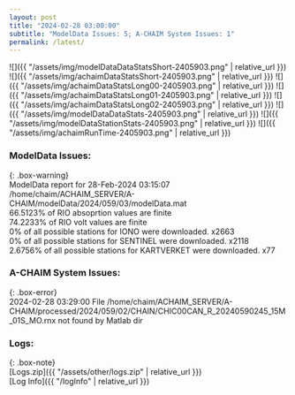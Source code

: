```yaml
---
layout: post
title: "2024-02-28 03:00:00"
subtitle: "ModelData Issues: 5; A-CHAIM System Issues: 1"
permalink: /latest/
---
```


![]({{ "/assets/img/modelDataDataStatsShort-2405903.png" | relative_url }})
![]({{ "/assets/img/achaimDataStatsShort-2405903.png" | relative_url }})
![]({{ "/assets/img/achaimDataStatsLong00-2405903.png" | relative_url }})
![]({{ "/assets/img/achaimDataStatsLong01-2405903.png" | relative_url }})
![]({{ "/assets/img/achaimDataStatsLong02-2405903.png" | relative_url }})
![]({{ "/assets/img/modelDataDataStats-2405903.png" | relative_url }})
![]({{ "/assets/img/modelDataStationStats-2405903.png" | relative_url }})
![]({{ "/assets/img/achaimRunTime-2405903.png" | relative_url }})


### ModelData Issues:  
  
{: .box-warning}  
 ModelData report for 28-Feb-2024 03:15:07   
 /home/chaim/ACHAIM_SERVER/A-CHAIM/modelData/2024/059/03/modelData.mat   
 66.5123% of RIO absoprtion values are finite   
 74.2233% of RIO volt values are finite   
 0% of all possible stations for IONO were downloaded. x2663   
 0% of all possible stations for SENTINEL were downloaded. x2118   
 2.6756% of all possible stations for KARTVERKET were downloaded. x77   
  
### A-CHAIM System Issues:  
  
{: .box-error}  
2024-02-28 03:29:00 File /home/chaim/ACHAIM_SERVER/A-CHAIM/processed/2024/059/02/CHAIN/CHIC00CAN_R_20240590245_15M_01S_MO.rnx not found by Matlab dir  

### Logs:  
  
{: .box-note}  
[Logs.zip]({{ "/assets/other/logs.zip" | relative_url }})  
[Log Info]({{ "/logInfo" | relative_url }})  
